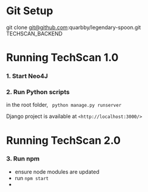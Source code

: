 # Git Setup

git clone git@github.com:quarbby/legendary-spoon.git TECHSCAN_BACKEND









# Running TechScan 1.0

### 1. Start Neo4J



### 2. Run Python scripts

in the root folder,  ``` python manage.py runserver``` 

Django project is available at ```<http://localhost:3000/>```







# Running TechScan 2.0

### 3. Run npm

- ensure node modules are updated
- run ```npm start```
- 






